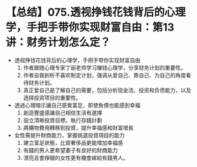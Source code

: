 # 【总结】075.透视挣钱花钱背后的心理学，手把手带你实现财富自由：第13讲：财务计划怎么定？

-   透视挣钱花钱背后的心理学，手把手带你实现财富自由
    1.  作者跟随心理专家丁丽老师学习赚钱心理学，分享财务计划的重要性。
    2.  作者自我剖析不喜欢制定计划，强调从爱自己、靠自己、为自己的角度看待财务计划。
    3.  真正爱自己是了解自己的需要，包括分析现金流、投资和负债能力，以及选择投资项目的重要性。
-   透過心理暗示讓自己感覺富足，即使負債也能感到幸福
    1.  創造豐盛感讓自己相信生活有選擇
    2.  設立清晰投資目標，執行存錢計劃
    3.  將購物費用轉移到投資，提升幸福感和財富增長
-   女性需提升財商能力，掌握挑選投資項目的能力
    1.  建立富足狀態，比買奢侈品更能增加幸福感
    2.  有錢的男人更希望妻子有良好的財商能力
    3.  漂亮且會掙錢的女性更有機會嫁給有錢男人。